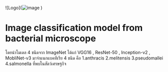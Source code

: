 
![Logo](![image](![2903](https://github.com/user-attachments/assets/a962a0f5-3d09-4c54-91f9-401c00989691)
)
)


# Image classification model from bacterial microscope

 โดยนำโมเดล 4 ชนิดจาก ImageNet ได้แก่ VGG16 , ResNet-50 , Inception-v2 , MobliNet-v3 มาจำแนกแบคทีเรีย 4 ชนิด คือ 1.anthracis 2.melitensis 3.pseudomallei 4.salmonella ที่พบในสัตว์เศรษฐกิจ

